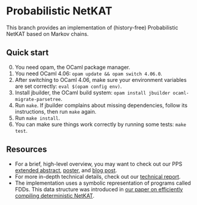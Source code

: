 # Probabilistic NetKAT
This branch provides an implementation of (history-free) Probabilistic NetKAT based on Markov chains.

## Quick start
0) You need opam, the OCaml package manager.
1) You need OCaml 4.06: `opam update && opam switch 4.06.0`.
2) After switching to OCaml 4.06, make sure your environment variables are set correctly: `eval $(opam config env)`.
3) Install jbuilder, the OCaml build system: `opam install jbuilder ocaml-migrate-parsetree`.
4) Run `make`. If jbuilder complains about missing dependencies, follow its instructions, then run `make` again.
5) Run `make install`.
6) You can make sure things work correctly by running some tests: `make test`.


## Resources
* For a brief, high-level overview, you may want to check out our PPS
[extended abstract](https://www.cs.cornell.edu/~smolka/papers/mc-abstract.pdf),
[poster](https://www.cs.cornell.edu/~smolka/talks/pps18-poster.pdf), and
[blog post](https://pps2018.soic.indiana.edu/2018/01/09/probabilistic-program-equivalence-for-netkat/).
* For more in-depth technical details, check out our [technical report](https://arxiv.org/abs/1707.02772).
* The implementation uses a symbolic representation of programs called FDDs. This data structure was introduced in
[our paper on efficiently compiling deterministic NetKAT](https://dl.acm.org/citation.cfm?id=2784761).
